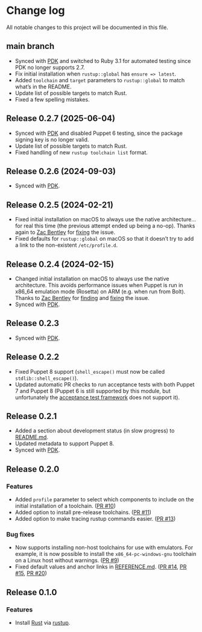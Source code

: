 # Change log

All notable changes to this project will be documented in this file.

## main branch

* Synced with [PDK][] and switched to Ruby 3.1 for automated testing since PDK
  no longer supports 2.7.
* Fix initial installation when `rustup::global` has `ensure => latest`.
* Added `toolchain` and `target` parameters to `rustup::global` to match what’s
  in the README.
* Update list of possible targets to match Rust.
* Fixed a few spelling mistakes.

[PDK]: https://www.puppet.com/docs/pdk/latest/pdk.html

## Release 0.2.7 (2025-06-04)

* Synced with [PDK][] and disabled Puppet 6 testing, since the package signing
  key is no longer valid.
* Update list of possible targets to match Rust.
* Fixed handling of new `rustup toolchain list` format.

[PDK]: https://www.puppet.com/docs/pdk/latest/pdk.html

## Release 0.2.6 (2024-09-03)

* Synced with [PDK][].

[PDK]: https://www.puppet.com/docs/pdk/latest/pdk.html

## Release 0.2.5 (2024-02-21)

* Fixed initial installation on macOS to always use the native architecture… for
  real this time (the previous attempt ended up being a no-op). Thanks again to
  [Zac Bentley][@zbentley] for [fixing][#85] the issue.
* Fixed defaults for `rustup::global` on macOS so that it doesn’t try to add a
  link to the non-existent `/etc/profile.d`.

[@zbentley]: https://github.com/zbentley
[#85]: https://github.com/danielparks/puppet-rustup/pull/85

## Release 0.2.4 (2024-02-15)

* Changed initial installation on macOS to always use the native architecture.
  This avoids performance issues when Puppet is run in x86_64 emulation mode
  (Rosetta) on ARM (e.g. when run from Bolt). Thanks to [Zac Bentley][@zbentley]
  for [finding][#80] and [fixing][#81] the issue.
* Synced with [PDK][].

[@zbentley]: https://github.com/zbentley
[#80]: https://github.com/danielparks/puppet-rustup/issues/80
[#81]: https://github.com/danielparks/puppet-rustup/pull/81
[PDK]: https://www.puppet.com/docs/pdk/latest/pdk.html

## Release 0.2.3

* Synced with [PDK][].

[PDK]: https://www.puppet.com/docs/pdk/latest/pdk.html

## Release 0.2.2

* Fixed Puppet 8 support (`shell_escape()` must now be called
  `stdlib::shell_escape()`).
* Updated automatic PR checks to run acceptance tests with both Puppet 7 and
  Puppet 8 (Puppet 6 is still supported by this module, but unfortunately the
  [acceptance test framework][litmus] does not support it).

[litmus]: https://puppetlabs.github.io/litmus/

## Release 0.2.1

* Added a section about development status (in slow progress) to [README.md][].
* Updated metadata to support Puppet 8.
* Synced with [PDK][].

[README.md]: README.md
[PDK]: https://www.puppet.com/docs/pdk/2.x/pdk.html

## Release 0.2.0

### Features

* Added `profile` parameter to select which components to include on the initial
  installation of a toolchain. ([PR #10][])
* Added option to install pre-release toolchains. ([PR #11][])
* Added option to make tracing rustup commands easier. ([PR #13][])

### Bug fixes

* Now supports installing non-host toolchains for use with emulators. For
  example, it is now possible to install the `x86_64-pc-windows-gnu` toolchain
  on a Linux host without warnings. ([PR #9][])
* Fixed default values and anchor links in [REFERENCE.md][].
  ([PR #14][], [PR #15][], [PR #20][])

[REFERENCE.md]: REFERENCE.md
[PR #9]: https://github.com/danielparks/puppet-rustup/pull/9
[PR #10]: https://github.com/danielparks/puppet-rustup/pull/10
[PR #11]: https://github.com/danielparks/puppet-rustup/pull/11
[PR #13]: https://github.com/danielparks/puppet-rustup/pull/13
[PR #14]: https://github.com/danielparks/puppet-rustup/pull/14
[PR #15]: https://github.com/danielparks/puppet-rustup/pull/15
[PR #20]: https://github.com/danielparks/puppet-rustup/pull/20


## Release 0.1.0

### Features

* Install [Rust][] via [rustup][].

[Rust]: https://www.rust-lang.org
[rustup]: https://rustup.rs

